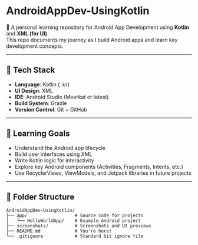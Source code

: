 

# AndroidAppDev-UsingKotlin

📱 A personal learning repository for Android App Development using **Kotlin** and **XML (for UI)**.  
This repo documents my journey as I build Android apps and learn key development concepts.

---

## 🚀 Tech Stack

- **Language**: Kotlin (`.kt`)
- **UI Design**: XML
- **IDE**: Android Studio (Meerkat or latest)
- **Build System**: Gradle
- **Version Control**: Git + GitHub

---

## 🧠 Learning Goals

- Understand the Android app lifecycle
- Build user interfaces using XML
- Write Kotlin logic for interactivity
- Explore key Android components (Activities, Fragments, Intents, etc.)
- Use RecyclerViews, ViewModels, and Jetpack libraries in future projects

---

## 📁 Folder Structure

```plaintext
AndroidAppDev-UsingKotlin/
├── app/                  # Source code for projects
│   └── HelloWorldApp/    # Example Android project
├── screenshots/          # Screenshots and UI previews
├── README.md             # You're here!
└── .gitignore            # Standard Git ignore file
